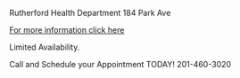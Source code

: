 Rutherford Health Department 184 Park Ave

[For more information click here](/departments/health/2023/09/11/blood-screening)

Limited Availability.

Call and Schedule your Appointment TODAY! 201-460-3020
